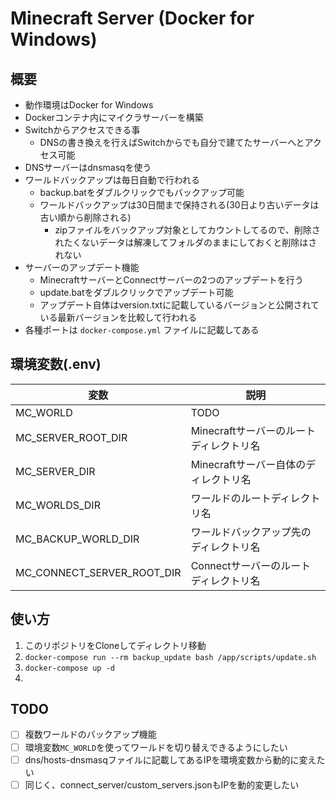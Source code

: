 # Minecraft Server (Docker for Windows)



## 概要

- 動作環境はDocker for Windows
- Dockerコンテナ内にマイクラサーバーを構築
- Switchからアクセスできる事
    - DNSの書き換えを行えばSwitchからでも自分で建てたサーバーへとアクセス可能
- DNSサーバーはdnsmasqを使う
- ワールドバックアップは毎日自動で行われる
    - backup.batをダブルクリックでもバックアップ可能
    - ワールドバックアップは30日間まで保持される(30日より古いデータは古い順から削除される)
        - zipファイルをバックアップ対象としてカウントしてるので、削除されたくないデータは解凍してフォルダのままにしておくと削除はされない
- サーバーのアップデート機能
    - MinecraftサーバーとConnectサーバーの2つのアップデートを行う
    - update.batをダブルクリックでアップデート可能
    - アップデート自体はversion.txtに記載しているバージョンと公開されている最新バージョンを比較して行われる
- 各種ポートは `docker-compose.yml` ファイルに記載してある



## 環境変数(.env)

| 変数 | 説明 |
|----------|----------|
| MC_WORLD | TODO |
| MC_SERVER_ROOT_DIR | Minecraftサーバーのルートディレクトリ名 |
| MC_SERVER_DIR | Minecraftサーバー自体のディレクトリ名 |
| MC_WORLDS_DIR | ワールドのルートディレクトリ名 |
| MC_BACKUP_WORLD_DIR | ワールドバックアップ先のディレクトリ名 |
| MC_CONNECT_SERVER_ROOT_DIR | Connectサーバーのルートディレクトリ名 |



## 使い方

1. このリポジトリをCloneしてディレクトリ移動
2. `docker-compose run --rm backup_update bash /app/scripts/update.sh`
2. `docker-compose up -d`
3. 

## TODO

- [ ] 複数ワールドのバックアップ機能
- [ ] 環境変数`MC_WORLD`を使ってワールドを切り替えできるようにしたい
- [ ] dns/hosts-dnsmasqファイルに記載してあるIPを環境変数から動的に変えたい
- [ ] 同じく、connect_server/custom_servers.jsonもIPを動的変更したい
